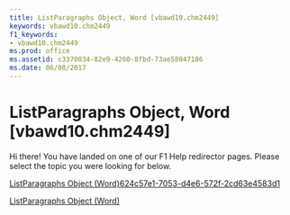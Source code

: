 ```yaml
---
title: ListParagraphs Object, Word [vbawd10.chm2449]
keywords: vbawd10.chm2449
f1_keywords:
- vbawd10.chm2449
ms.prod: office
ms.assetid: c3370034-82e9-4260-8fbd-73ae58047186
ms.date: 06/08/2017
---
```



# ListParagraphs Object, Word [vbawd10.chm2449]

Hi there! You have landed on one of our F1 Help redirector pages. Please select the topic you were looking for below.

[ListParagraphs Object (Word)624c57e1-7053-d4e6-572f-2cd63e4583d1](http://msdn.microsoft.com/library/624c57e1-7053-d4e6-572f-2cd63e4583d1%28Office.15%29.aspx)

[ListParagraphs Object (Word)](http://msdn.microsoft.com/library/759c510b-bca1-0b4b-005c-5a3783dd8e96%28Office.15%29.aspx)



